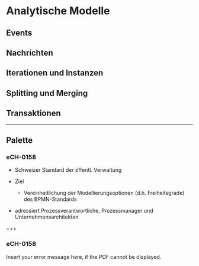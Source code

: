 # Analytische Modelle

## Events

## Nachrichten

## Iterationen und Instanzen

## Splitting und Merging

## Transaktionen
----
## Palette
### eCH-0158

* Schweizer Standard der öffentl. Verwaltung
* Ziel 
	* Vereinheitlichung der Modellierungsoptionen (d.h. Freiheitsgrade) des BPMN-Standards 

* adressiert Prozessverantwortliche, Prozessmanager und Unternehmensarchitekten

+++
### eCH-0158
<div class="stretch">
  <object width="100%" height="100%" type="application/pdf" data="/attachments/eCH-0158_V1.1.pdf">
    <p>Insert your error message here, if the PDF cannot be displayed.</p>
  </object>
</div>